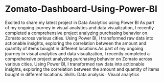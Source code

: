 # Zomato-Dashboard-Using-Power-BI
Excited to share my latest project in Data Analytics using Power BI
As part of my ongoing journey in visual analytics and data visualization, I recently completed a comprehensive project analyzing purchasing behavior on Zomato across various cities. Using Power BI, I transformed raw data into actionable insights, exploring the correlation between the amount and quantity of items bought in different locations.As part of my ongoing journey in visual analytics and data visualization, I recently completed a comprehensive project analyzing purchasing behavior on Zomato across various cities. Using Power BI, I transformed raw data into actionable insights, exploring the correlation between the amount and quantity of items bought in different locations.
Skills: Data analysis · Visual analytics 
